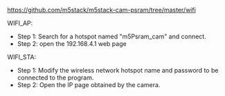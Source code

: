 https://github.com/m5stack/m5stack-cam-psram/tree/master/wifi

WIFI_AP:
- Step 1: Search for a hotspot named "m5Psram_cam" and connect.
- Step 2: open the 192.168.4.1 web page

WIFI_STA:
- Step 1: Modify the wireless network hotspot name and password to be connected to the program.
- Step 2: Open the IP page obtained by the camera.